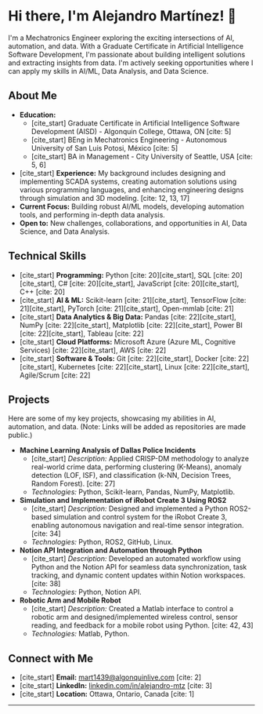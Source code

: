 # Hi there, I'm Alejandro Martínez! 👋

I'm a Mechatronics Engineer exploring the exciting intersections of AI, automation, and data. With a Graduate Certificate in Artificial Intelligence Software Development, I'm passionate about building intelligent solutions and extracting insights from data. I'm actively seeking opportunities where I can apply my skills in AI/ML, Data Analysis, and Data Science.

## About Me

* **Education:**
    * [cite_start] Graduate Certificate in Artificial Intelligence Software Development (AISD) - Algonquin College, Ottawa, ON [cite: 5]
    * [cite_start] BEng in Mechatronics Engineering - Autonomous University of San Luis Potosi, México [cite: 5]
    * [cite_start] BA in Management - City University of Seattle, USA [cite: 5, 6]
* [cite_start] **Experience:** My background includes designing and implementing SCADA systems, creating automation solutions using various programming languages, and enhancing engineering designs through simulation and 3D modeling. [cite: 12, 13, 17]
* **Current Focus:** Building robust AI/ML models, developing automation tools, and performing in-depth data analysis.
* **Open to:** New challenges, collaborations, and opportunities in AI, Data Science, and Data Analysis.

## Technical Skills

* [cite_start] **Programming:** Python [cite: 20][cite_start], SQL [cite: 20][cite_start], C# [cite: 20][cite_start], JavaScript [cite: 20][cite_start], C++ [cite: 20]
* [cite_start] **AI & ML:** Scikit-learn [cite: 21][cite_start], TensorFlow [cite: 21][cite_start], PyTorch [cite: 21][cite_start], Open-mmlab [cite: 21]
* [cite_start] **Data Analytics & Big Data:** Pandas [cite: 22][cite_start], NumPy [cite: 22][cite_start], Matplotlib [cite: 22][cite_start], Power BI [cite: 22][cite_start], Tableau [cite: 22]
* [cite_start] **Cloud Platforms:** Microsoft Azure (Azure ML, Cognitive Services) [cite: 22][cite_start], AWS [cite: 22]
* [cite_start] **Software & Tools:** Git [cite: 22][cite_start], Docker [cite: 22][cite_start], Kubernetes [cite: 22][cite_start], Linux [cite: 22][cite_start], Agile/Scrum [cite: 22]

## Projects

Here are some of my key projects, showcasing my abilities in AI, automation, and data. (Note: Links will be added as repositories are made public.)

* **Machine Learning Analysis of Dallas Police Incidents**
    * [cite_start] *Description:* Applied CRISP-DM methodology to analyze real-world crime data, performing clustering (K-Means), anomaly detection (LOF, ISF), and classification (k-NN, Decision Trees, Random Forest). [cite: 27]
    * *Technologies:* Python, Scikit-learn, Pandas, NumPy, Matplotlib.
* **Simulation and Implementation of iRobot Create 3 Using ROS2**
    * [cite_start] *Description:* Designed and implemented a Python ROS2-based simulation and control system for the iRobot Create 3, enabling autonomous navigation and real-time sensor integration. [cite: 34]
    * *Technologies:* Python, ROS2, GitHub, Linux.
* **Notion API Integration and Automation through Python**
    * [cite_start] *Description:* Developed an automated workflow using Python and the Notion API for seamless data synchronization, task tracking, and dynamic content updates within Notion workspaces. [cite: 38]
    * *Technologies:* Python, Notion API.
* **Robotic Arm and Mobile Robot**
    * [cite_start] *Description:* Created a Matlab interface to control a robotic arm and designed/implemented wireless control, sensor reading, and feedback for a mobile robot using Python. [cite: 42, 43]
    * *Technologies:* Matlab, Python.

## Connect with Me

* [cite_start] **Email:** mart1439@algonquinlive.com [cite: 2]
* [cite_start] **LinkedIn:** [linkedin.com/in/alejandro-mtz](https://www.linkedin.com/in/alejandro-mtz) [cite: 3]
* [cite_start] **Location:** Ottawa, Ontario, Canada [cite: 1]

---

<!--
**AlexMtzRmz0212/AlexMtzRmz0212** is a ✨ _special_ ✨ repository because its `README.md` (this file) appears on your GitHub profile.

Here are some ideas to get you started:

- 🔭 I’m currently working on ...
- 🌱 I’m currently learning ...
- 👯 I’m looking to collaborate on ...
- 🤔 I’m looking for help with ...
- 💬 Ask me about ...
- 📫 How to reach me: ...
- 😄 Pronouns: ...
- ⚡ Fun fact: ...
-->
